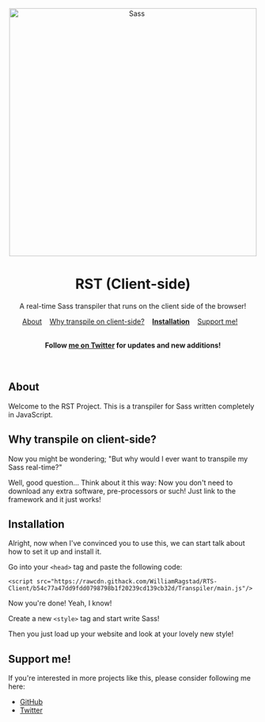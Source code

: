 ﻿﻿<div align="center">	<img width="500" src="https://miro.medium.com/max/1200/1*Fk9lVjzWan0OgYa828emhw.png" alt="Sass">	<h1>RST (Client-side)</h1>	<p>A real-time Sass transpiler that runs on the client side of the browser!</p>	<p align="center">		<a href="#about">About</a>&nbsp;&nbsp;&nbsp;		<a href="#why">Why transpile on client-side?</a>&nbsp;&nbsp;&nbsp;		<a href="#install"><b>Installation</b></a>&nbsp;&nbsp;&nbsp;		<a href="#support">Support me!</a>&nbsp;&nbsp;&nbsp;	</p></div><br><div align="center">	<b>Follow <a href="https://twitter.com/williamragstad" target="_blank">me on Twitter</a> for updates and new additions!</b></div>	<br><br><h2 id="about">About</h2>Welcome to the RST Project.This is a transpiler for Sasswritten completely in JavaScript.<h2 id="why">Why transpile on client-side?</h2>Now you might be wondering; "But why would I ever want to transpile my Sass real-time?"Well, good question… Think about it this way: Now you don't need to download any extra software, pre-processors or such!Just link to the framework and it just works!<h2 id="install">Installation</h2>Alright, now when I've convinced you to use this, we can start talk about how to set it up and install it.Go into your `<head>` tag and paste the following code:```<script src="https://rawcdn.githack.com/WilliamRagstad/RTS-Client/b54c77a47dd9fdd0798798b1f20239cd139cb32d/Transpiler/main.js"/>```Now you're done! Yeah, I know!Create a new `<style>` tag and start write Sass!Then you just load up your website and look at your lovely new style!<h2 id="support">Support me!</h2>If you're interested in moreprojects like this, please considerfollowing me here:- [GitHub](https://github.com/WilliamRagstad)- [Twitter](https://twitter.com/williamragstad)